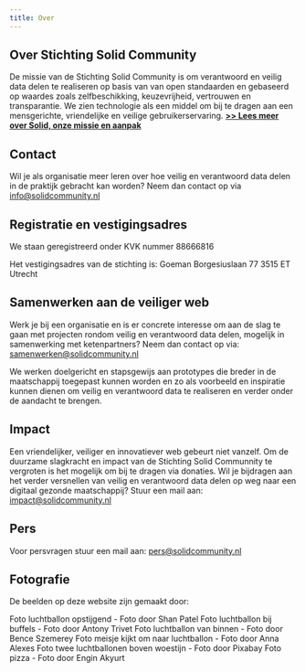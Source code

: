 ```yaml
---
title: Over
---
```

## Over Stichting Solid Community
De missie van de Stichting Solid Community is om verantwoord en veilig data delen te realiseren op basis van van open standaarden en gebaseerd op waardes zoals zelfbeschikking, keuzevrijheid, vertrouwen en transparantie.
We zien technologie als een middel om bij te dragen aan een mensgerichte, vriendelijke en veilige gebruikerservaring.
[**>> Lees meer over Solid, onze missie en aanpak**](aanpak.html)

## Contact
Wil je als organisatie meer leren over hoe veilig en verantwoord data delen in de praktijk gebracht kan worden?
Neem dan contact op via <info@solidcommunity.nl>

## Registratie en vestigingsadres
We staan geregistreerd onder KVK nummer 88666816

Het vestigingsadres van de stichting is:
Goeman Borgesiuslaan 77
3515 ET Utrecht


## Samenwerken aan de veiliger web
Werk je bij een organisatie en is er concrete interesse om aan de slag te gaan met projecten rondom veilig en verantwoord data delen, mogelijk in samenwerking met ketenpartners?
Neem dan contact op via: <samenwerken@solidcommunity.nl>

We werken doelgericht en stapsgewijs aan prototypes die breder in de maatschappij toegepast kunnen worden en zo als voorbeeld en inspiratie kunnen dienen om veilig en verantwoord data te realiseren en verder onder de aandacht te brengen.



## Impact
Een vriendelijker, veiliger en innovatiever web gebeurt niet vanzelf. 
Om de duurzame slagkracht en impact van de Stichting Solid Communnity te vergroten is het mogelijk om bij te dragen via donaties.
Wil je bijdragen aan het verder versnellen van veilig en verantwoord data delen op weg naar een digitaal gezonde maatschappij? Stuur een mail aan: <impact@solidcommunity.nl>



## Pers
Voor persvragen stuur een mail aan: <pers@solidcommunity.nl>



## Fotografie
De beelden op deze website zijn gemaakt door:

Foto luchtballon opstijgend - Foto door Shan Patel
Foto luchtballon bij buffels - Foto door Antony Trivet
Foto luchtballon van binnen - Foto door Bence Szemerey
Foto meisje kijkt om naar luchtballon - Foto door Anna Alexes
Foto twee luchtballonen boven woestijn - Foto door Pixabay
Foto pizza - Foto door Engin Akyurt
